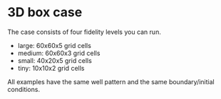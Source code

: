 # 3D box case

The case consists of four fidelity levels you can run.

- large: 60x60x5 grid cells
- medium: 60x60x3 grid cells
- small: 40x20x5 grid cells
- tiny: 10x10x2 grid cells

All examples have the same well pattern and the same boundary/initial conditions.
